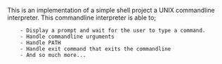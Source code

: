 This is an implementation of a simple shell project a UNIX commandline interpreter.
This commandline interpreter is able to;

        - Display a prompt and wait for the user to type a command.
        - Handle commandline urguments
        - Handle PATH
        - Handle exit command that exits the commandline
        - And so much more...
